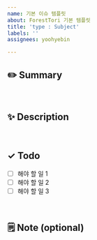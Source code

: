 ```yaml
---
name: 기본 이슈 템플릿
about: ForestTori 기본 템플릿
title: 'type : Subject'
labels: ''
assignees: yoohyebin

---
```


## ✏️ Summary
<!-- 요약 예시: 간단한 이슈를 요약해주세요 -->

<br>

## ✨ Description
<!-- 설명 예시: 디테일한 설명을 작성해주세요. -->

<br>

## ✓ Todo
- [ ] 해야 할 일 1
- [ ] 해야 할 일 2 
- [ ] 해야 할 일 3

<br>

## 🗒️ Note (optional)
<!--  쓰지 않는다면 지워주세요 -->
<!--  추가 필요한 사항이나 하고픈 말 -->
<!--  reference 등 입력 -->
